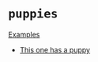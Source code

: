 # `puppies`

[Examples](../README.md)

- [This one has a puppy](../TrelloFs_Demo_Board/A_Second_List_of_Cards/This_one_has_a_puppy.md)